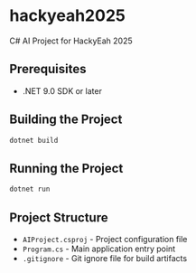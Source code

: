 # hackyeah2025

C# AI Project for HackyEah 2025

## Prerequisites

- .NET 9.0 SDK or later

## Building the Project

```bash
dotnet build
```

## Running the Project

```bash
dotnet run
```

## Project Structure

- `AIProject.csproj` - Project configuration file
- `Program.cs` - Main application entry point
- `.gitignore` - Git ignore file for build artifacts

